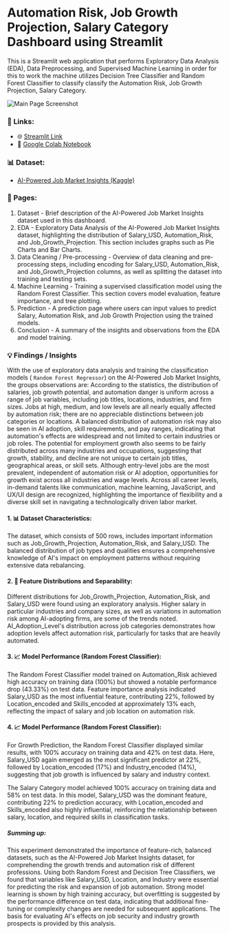 
# Automation Risk, Job Growth Projection, Salary Category Dashboard using Streamlit

This is a Streamlit web application that performs Exploratory Data Analysis (EDA), Data Preprocessing, and Supervised Machine Learning in order for this to work the machine utilizes Decision Tree Classifier and Random Forest Classifier to classify classify the Automation Risk, Job Growth Projection, Salary Category.

![Main Page Screenshot](screenshots/IrisClassificationDashboard.webp)

### 🔗 Links:

- 🌐 [Streamlit Link](https://abnederio-datasciproj-dashmain-wnmtxh.streamlit.app/)
- 📗 [Google Colab Notebook](https://colab.research.google.com/drive/1ZdLgzKjkpj3I7VR9rSFYE653MVEZ6Z1u#scrollTo=LqM83prKuuEF)

### 📊 Dataset:

- [AI-Powered Job Market Insights (Kaggle)](https://www.kaggle.com/datasets/uom190346a/ai-powered-job-market-insights)

### 📖 Pages:
1. Dataset - Brief description of the AI-Powered Job Market Insights dataset used in this dashboard.
2. EDA - Exploratory Data Analysis of the AI-Powered Job Market Insights dataset, highlighting the distribution of Salary_USD, Automation_Risk, and Job_Growth_Projection. This section includes graphs such as Pie Charts and Bar Charts.
3. Data Cleaning / Pre-processing - Overview of data cleaning and pre-processing steps, including encoding for Salary_USD, Automation_Risk, and Job_Growth_Projection columns, as well as splitting the dataset into training and testing sets.
4. Machine Learning - Training a supervised classification model using the Random Forest Classifier. This section covers model evaluation, feature importance, and tree plotting.
5. Prediction - A prediction page where users can input values to predict Salary, Automation Risk, and Job Growth Projection using the trained models.
6. Conclusion - A summary of the insights and observations from the EDA and model training.

### 💡 Findings / Insights

With the use of exploratory data analysis and training the classification models ( `Random Forest Regressor`) on the AI-Powered Job Market Insights, the groups observations are:
According to the statistics, the distribution of salaries, job growth potential, and automation danger is uniform across a range of job variables, including job titles, locations, industries, and firm sizes. Jobs at high, medium, and low levels are all nearly equally affected by automation risk; there are no appreciable distinctions between job categories or locations. A balanced distribution of automation risk may also be seen in AI adoption, skill requirements, and pay ranges, indicating that automation's effects are widespread and not limited to certain industries or job roles.
The potential for employment growth also seems to be fairly distributed across many industries and occupations, suggesting that growth, stability, and decline are not unique to certain job titles, geographical areas, or skill sets. Although entry-level jobs are the most prevalent, independent of automation risk or AI adoption, opportunities for growth exist across all industries and wage levels. Across all career levels, in-demand talents like communication, machine learning, JavaScript, and UX/UI design are recognized, highlighting the importance of flexibility and a diverse skill set in navigating a technologically driven labor market.

#### 1. 📊 **Dataset Characteristics**:
The dataset, which consists of 500 rows, includes important information such as Job_Growth_Projection, Automation_Risk, and Salary_USD. The balanced distribution of job types and qualities ensures a comprehensive knowledge of AI's impact on employment patterns without requiring extensive data rebalancing.

#### 2. 📝 **Feature Distributions and Separability**:
Different distributions for Job_Growth_Projection, Automation_Risk, and Salary_USD were found using an exploratory analysis. Higher salary in particular industries and company sizes, as well as variations in automation risk among AI-adopting firms, are some of the trends noted. AI_Adoption_Level's distribution across job categories demonstrates how adoption levels affect automation risk, particularly for tasks that are heavily automated.

#### 3. 📈 **Model Performance (Random Forest Classifier)**:
The Random Forest Classifier model trained on Automation_Risk achieved high accuracy on training data (100%) but showed a notable performance drop (43.33%) on test data. Feature importance analysis indicated Salary_USD as the most influential feature, contributing 22%, followed by Location_encoded and Skills_encoded at approximately 13% each, reflecting the impact of salary and job location on automation risk.
#### 4. 📈 **Model Performance (Random Forest Classifier)**:
For Growth Prediction, the Random Forest Classifier displayed similar results, with 100% accuracy on training data and 42% on test data. Here, Salary_USD again emerged as the most significant predictor at 22%, followed by Location_encoded (17%) and Industry_encoded (14%), suggesting that job growth is influenced by salary and industry context.

The Salary Category model achieved 100% accuracy on training data and 58% on test data. In this model, Salary_USD was the dominant feature, contributing 22% to prediction accuracy, with Location_encoded and Skills_encoded also highly influential, reinforcing the relationship between salary, location, and required skills in classification tasks.
##### **Summing up:**
This experiment demonstrated the importance of feature-rich, balanced datasets, such as the AI-Powered Job Market Insights dataset, for comprehending the growth trends and automation risk of different professions. Using both Random Forest and Decision Tree Classifiers, we found that variables like Salary_USD, Location, and Industry were essential for predicting the risk and expansion of job automation. Strong model learning is shown by high training accuracy, but overfitting is suggested by the performance difference on test data, indicating that additional fine-tuning or complexity changes are needed for subsequent applications. The basis for evaluating AI's effects on job security and industry growth prospects is provided by this analysis.

